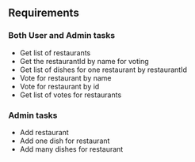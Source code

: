 ## Requirements
### Both User and Admin tasks
* Get list of restaurants
* Get the restaurantId by name for voting
* Get list of dishes for one restaurant by restaurantId
* Vote for restaurant by name
* Vote for restaurant by id
* Get list of votes for restaurants

### Admin tasks
* Add restaurant
* Add one dish for restaurant
* Add many dishes for restaurant
